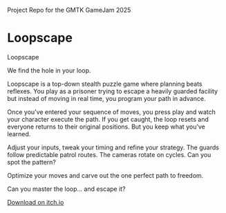 Project Repo for the GMTK GameJam 2025

# Loopscape

Loopscape

We find the hole in your loop.

Loopscape is a top-down stealth puzzle game where planning beats reflexes. You play as a prisoner trying to escape a heavily guarded facility but instead of moving in real time, you program your path in advance.

Once you’ve entered your sequence of moves, you press play and watch your character execute the path. If you get caught, the loop resets and everyone returns to their original positions. But you keep what you’ve learned.

Adjust your inputs, tweak your timing and refine your strategy. The guards follow predictable patrol routes. The cameras rotate on cycles. Can you spot the pattern?

Optimize your moves and carve out the one perfect path to freedom.

Can you master the loop... and escape it?

[Download on itch.io](https://maxjoehnk.itch.io/loopscape)
